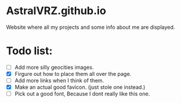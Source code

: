 # AstralVRZ.github.io
Website where all my projects and some info about me are displayed.

# Todo list:
- [ ] Add more silly geocities images.
- [x] Firgure out how to place them all over the page.
- [ ] Add more links when I think of them.
- [x] Make an actual good favicon. (just stole one instead.)
- [ ] Pick out a good font, Because I dont really like this one.
